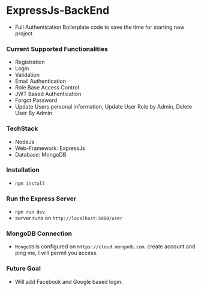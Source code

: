 # ExpressJs-BackEnd

- Full Authentication Boilerplate code to save the time for starting new project

### Current Supported Functionalities

- Registration
- Login
- Validation
- Email Authentication
- Role Base Access Control
- JWT Based Authentication
- Forgot Password
- Update Users personal information, Update User Role by Admin, Delete User By Admin

### TechStack

- NodeJs
- Web-Framework: ExpressJs
- Database: MongoDB

### Installation

- `npm install`

### Run the Express Server

- `npm run dev`
- server runs on `http://localhost:5000/user`

### MongoDB Connection

- `MongoDB` is configured on `https://cloud.mongodb.com`. create account and ping me, I will permit you access.

### Future Goal

- Will add Facebook and Google based login.

